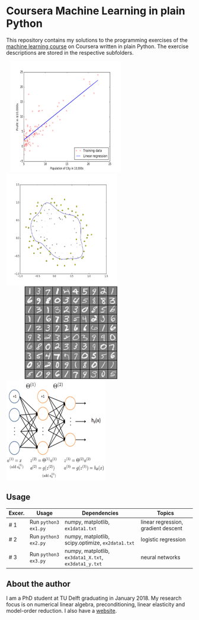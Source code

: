 # Coursera Machine Learning in plain Python

This repository contains my solutions to the programming exercises of the [machine learning course] on Coursera written in plain Python. The exercise descriptions are stored in the respective subfolders.

<img src="machine-learning-ex1/ex1-python/ex1.png" width="300" height="300" hspace="10"/> <img src="machine-learning-ex2/ex2-python/ex2-1.png" width="300" height="300"/>
<img hspace="50"/> <img src="machine-learning-ex3/ex3-python/ex3-1.png" width="250" height="250" hspace="50"/> <img src="machine-learning-ex3/ex3-python/ex3-2.png" width="270" height="270"/>


Usage
-----

| Excer. | Usage | Dependencies | Topics |
|---|---|---|---|
| # 1  | Run `python3 ex1.py` | numpy, matplotlib, `ex1data1.txt`  | linear regression, gradient descent |
| # 2  | Run `python3 ex2.py` | numpy, matplotlib, scipy.optimize, `ex2data1.txt`  | logistic regression |
| # 3  | Run `python3 ex3.py` | numpy, matplotlib, `ex3data1_X.txt`, `ex3data1_y.txt` | neural networks |

About the author
----------------
I am a PhD student at TU Delft graduating in January 2018. My research focus is on numerical linear algebra, preconditioning, linear elasticity and model-order reduction. I also have a [website].

[machine learning course]: https://www.coursera.org/learn/machine-learning
[website]: http://www.manuelbaumann.de
